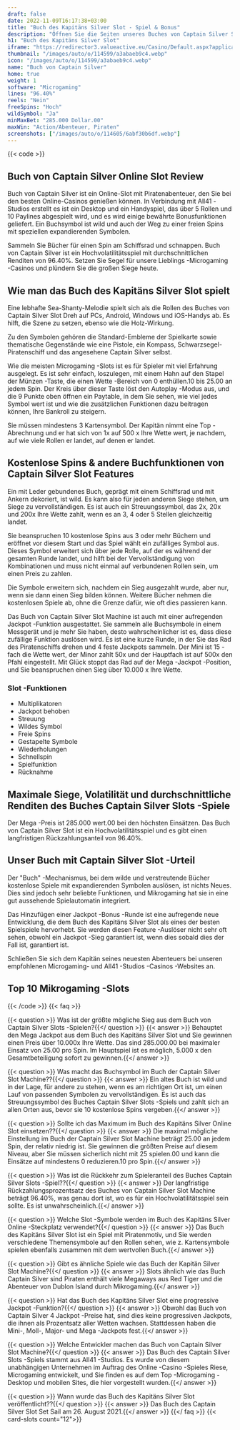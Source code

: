 ```yaml
---
draft: false
date: 2022-11-09T16:17:38+03:00
title: "Buch des Kapitäns Silver Slot - Spiel & Bonus"
description: "Öffnen Sie die Seiten unseres Buches von Captain Silver Slot Review, wo wir das Gameplay, die Funktionen und das, wo wir es mit den besten Casino -Boni spielen können."
h1: "Buch des Kapitäns Silver Slot"
iframe: "https://redirector3.valueactive.eu/Casino/Default.aspx?applicationid=4123&serverid=28920&playmode=demo&ul=en&gameid=bookofcaptainsilverDesktop"
thumbnail: "/images/auto/o/114599/a3abaeb9c4.webp"
icon: "/images/auto/o/114599/a3abaeb9c4.webp"
name: "Buch von Captain Silver"
home: true
weight: 1
software: "Microgaming"
lines: "96.40%"
reels: "Nein"
freeSpins: "Hoch"
wildSymbol: "Ja"
minMaxBet: "285.000 Dollar.00"
maxWin: "Action/Abenteuer, Piraten"
screenshots: ["/images/auto/o/114605/6abf30b6df.webp"]
---
```


{{< code >}}<h2>Buch von Captain Silver Online Slot Review</h2><p>Buch von Captain Silver ist ein Online-Slot mit Piratenabenteuer, den Sie bei den besten Online-Casinos genießen können. In Verbindung mit All41 -Studios erstellt es ist ein Desktop und ein Handyspiel, das über 5 Rollen und 10 Paylines abgespielt wird, und es wird einige bewährte Bonusfunktionen geliefert. Ein Buchsymbol ist wild und auch der Weg zu einer freien Spins mit speziellen expandierenden Symbolen.</p><p>Sammeln Sie Bücher für einen Spin am Schiffsrad und schnappen. Buch von Captain Silver ist ein Hochvolatilitätsspiel mit durchschnittlichen Renditen von 96.40%. Setzen Sie Segel für unsere Lieblings -Microgaming -Casinos und plündern Sie die großen Siege heute.</p><h2>Wie man das Buch des Kapitäns Silver Slot spielt</h2><p>Eine lebhafte Sea-Shanty-Melodie spielt sich als die Rollen des Buches von Captain Silver Slot Dreh auf PCs, Android, Windows und iOS-Handys ab. Es hilft, die Szene zu setzen, ebenso wie die Holz-Wirkung.</p><p>Zu den Symbolen gehören die Standard-Embleme der Spielkarte sowie thematische Gegenstände wie eine Pistole, ein Kompass, Schwarzsegel-Piratenschiff und das angesehene Captain Silver selbst.</p><p>Wie die meisten Microgaming -Slots ist es für Spieler mit viel Erfahrung ausgelegt. Es ist sehr einfach, loszulegen, mit einem Hahn auf den Stapel der Münzen -Taste, die einen Wette -Bereich von 0 enthüllen.10 bis 25.00 an jedem Spin. Der Kreis über dieser Taste löst den Autoplay -Modus aus, und die 9 Punkte oben öffnen ein Paytable, in dem Sie sehen, wie viel jedes Symbol wert ist und wie die zusätzlichen Funktionen dazu beitragen können, Ihre Bankroll zu steigern.</p><p>Sie müssen mindestens 3 Kartensymbol. Der Kapitän nimmt eine Top -Abrechnung und er hat sich von 1x auf 500 x Ihre Wette wert, je nachdem, auf wie viele Rollen er landet, auf denen er landet.</p><h2>Kostenlose Spins & andere Buchfunktionen von Captain Silver Slot Features</h2><p>Ein mit Leder gebundenes Buch, geprägt mit einem Schiffsrad und mit Ankern dekoriert, ist wild. Es kann also für jeden anderen Siege stehen, um Siege zu vervollständigen. Es ist auch ein Streuungssymbol, das 2x, 20x und 200x Ihre Wette zahlt, wenn es an 3, 4 oder 5 Stellen gleichzeitig landet.</p><p>Sie beanspruchen 10 kostenlose Spins aus 3 oder mehr Büchern und eröffnet vor diesem Start und das Spiel wählt ein zufälliges Symbol aus. Dieses Symbol erweitert sich über jede Rolle, auf der es während der gesamten Runde landet, und hilft bei der Vervollständigung von Kombinationen und muss nicht einmal auf verbundenen Rollen sein, um einen Preis zu zahlen.</p><p>Die Symbole erweitern sich, nachdem ein Sieg ausgezahlt wurde, aber nur, wenn sie dann einen Sieg bilden können. Weitere Bücher nehmen die kostenlosen Spiele ab, ohne die Grenze dafür, wie oft dies passieren kann.</p><p>Das Buch von Captain Silver Slot Machine ist auch mit einer aufregenden Jackpot -Funktion ausgestattet. Sie sammeln alle Buchsymbole in einem Messgerät und je mehr Sie haben, desto wahrscheinlicher ist es, dass diese zufällige Funktion auslösen wird. Es ist eine kurze Runde, in der Sie das Rad des Piratenschiffs drehen und 4 feste Jackpots sammeln. Der Mini ist 15 -fach die Wette wert, der Minor zahlt 50x und der Hauptfach ist auf 500x den Pfahl eingestellt. Mit Glück stoppt das Rad auf der Mega -Jackpot -Position, und Sie beanspruchen einen Sieg über 10.000 x Ihre Wette.</p><h3>
Slot -Funktionen</h3><ul>
<li></span>
Multiplikatoren</li>
<li></span>
Jackpot behoben</li>
<li></span>
Streuung</li>
<li></span>
Wildes Symbol</li>
<li></span>
Freie Spins</li>
<li></span>
Gestapelte Symbole</li>
<li></span>
Wiederholungen</li>
<li></span>
Schnellspin</li>
<li></span>
Spielfunktion</li>
<li></span>
Rücknahme</li></ul><h2>Maximale Siege, Volatilität und durchschnittliche Renditen des Buches Captain Silver Slots -Spiele</h2><p>Der Mega -Preis ist 285.000 wert.00 bei den höchsten Einsätzen. Das Buch von Captain Silver Slot ist ein Hochvolatilitätsspiel und es gibt einen langfristigen Rückzahlungsanteil von 96.40%.</p><h2>Unser Buch mit Captain Silver Slot -Urteil</h2><p>Der "Buch" -Mechanismus, bei dem wilde und verstreutende Bücher kostenlose Spiele mit expandierenden Symbolen auslösen, ist nichts Neues. Dies sind jedoch sehr beliebte Funktionen, und Mikrogaming hat sie in eine gut aussehende Spielautomatin integriert.</p><p>Das Hinzufügen einer Jackpot -Bonus -Runde ist eine aufregende neue Entwicklung, die dem Buch des Kapitäns Silver Slot als eines der besten Spielspiele hervorhebt. Sie werden diesen Feature -Auslöser nicht sehr oft sehen, obwohl ein Jackpot -Sieg garantiert ist, wenn dies sobald dies der Fall ist, garantiert ist.</p><p>Schließen Sie sich dem Kapitän seines neuesten Abenteuers bei unseren empfohlenen Microgaming- und All41 -Studios -Casinos -Websites an.</p><h2>Top 10 Mikrogaming -Slots</h2>
{{< /code >}}
{{< faq >}}

{{< question >}} Was ist der größte mögliche Sieg aus dem Buch von Captain Silver Slots -Spielen?{{</ question >}}
{{< answer >}} Behauptet den Mega Jackpot aus dem Buch des Kapitäns Silver Slot und Sie gewinnen einen Preis über 10.000x Ihre Wette. Das sind 285.000.00 bei maximaler Einsatz von 25.00 pro Spin. Im Hauptspiel ist es möglich, 5.000 x den Gesamtbeteiligung sofort zu gewinnen.{{</ answer >}}

{{< question >}} Was macht das Buchsymbol im Buch der Captain Silver Slot Machine??{{</ question >}}
{{< answer >}} Ein altes Buch ist wild und in der Lage, für andere zu stehen, wenn es am richtigen Ort ist, um einen Lauf von passenden Symbolen zu vervollständigen. Es ist auch das Streuungssymbol des Buches Captain Silver Slots -Spiels und zahlt sich an allen Orten aus, bevor sie 10 kostenlose Spins vergeben.{{</ answer >}}

{{< question >}} Sollte ich das Maximum im Buch des Kapitäns Silver Online Slot einsetzen??{{</ question >}}
{{< answer >}} Die maximal mögliche Einstellung im Buch der Captain Silver Slot Machine beträgt 25.00 an jedem Spin, der relativ niedrig ist. Sie gewinnen die größten Preise auf diesem Niveau, aber Sie müssen sicherlich nicht mit 25 spielen.00 und kann die Einsätze auf mindestens 0 reduzieren.10 pro Spin.{{</ answer >}}

{{< question >}} Was ist die Rückkehr zum Spieleranteil des Buches Captain Silver Slots -Spiel??{{</ question >}}
{{< answer >}} Der langfristige Rückzahlungsprozentsatz des Buches von Captain Silver Slot Machine beträgt 96.40%, was genau dort ist, wo es für ein Hochvolatilitätsspiel sein sollte. Es ist unwahrscheinlich.{{</ answer >}}

{{< question >}} Welche Slot -Symbole werden im Buch des Kapitäns Silver Online -Steckplatz verwendet?{{</ question >}}
{{< answer >}} Das Buch des Kapitäns Silver Slot ist ein Spiel mit Piratenmotiv, und Sie werden verschiedene Themensymbole auf den Rollen sehen, wie z. Kartensymbole spielen ebenfalls zusammen mit dem wertvollen Buch.{{</ answer >}}

{{< question >}} Gibt es ähnliche Spiele wie das Buch der Kapitän Silver Slot Machine?{{</ question >}}
{{< answer >}} Slots ähnlich wie das Buch Captain Silver sind Piraten enthält viele Megaways aus Red Tiger und die Abenteuer von Dublon Island durch Mikrogaming.{{</ answer >}}

{{< question >}} Hat das Buch des Kapitäns Silver Slot eine progressive Jackpot -Funktion?{{</ question >}}
{{< answer >}} Obwohl das Buch von Captain Silver 4 Jackpot -Preise hat, sind dies keine progressiven Jackpots, die ihnen als Prozentsatz aller Wetten wachsen. Stattdessen haben die Mini-, Moll-, Major- und Mega -Jackpots fest.{{</ answer >}}

{{< question >}} Welche Entwickler machen das Buch von Captain Silver Slot Machine?{{</ question >}}
{{< answer >}} Das Buch des Captain Silver Slots -Spiels stammt aus All41 -Studios. Es wurde von diesem unabhängigen Unternehmen im Auftrag des Online -Casino -Spieles Riese, Microgaming entwickelt, und Sie finden es auf dem Top -Microgaming -Desktop und mobilen Sites, die hier vorgestellt wurden.{{</ answer >}}

{{< question >}} Wann wurde das Buch des Kapitäns Silver Slot veröffentlicht??{{</ question >}}
{{< answer >}} Das Buch des Captain Silver Slot Set Sail am 26. August 2021.{{</ answer >}}
{{</ faq >}}
{{< card-slots count="12">}}